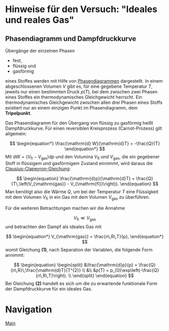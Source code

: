 # Hinweise für den Versuch: "Ideales und reales Gas" 

## Phasendiagramm und Dampfdruckkurve

Übergänge der einzelnen Phasen 

- fest, 
- flüssig und 
- gasförmig 

eines Stoffes werden mit Hilfe von [Phasendiagrammen](https://de.wikipedia.org/wiki/Phasendiagramm) dargestellt. In einem abgeschlossenen Volumen $V$ gibt es, für eine gegebene Temperatur $T$, jeweils nur einen bestimmten Druck $p(T)$, bei dem zwischen zwei Phasen eines Stoffes ein thermodynamisches Gleichgewicht herrscht. Ein thermodynamisches Gleichgewicht zwischen allen drei Phasen eines Stoffs existiert nur an einem einzigen Punkt im Phasendiagramm, dem **Tripelpunkt**. 

Das Phasendiagramm für den Übergang von flüssig zu gasförmig heißt Dampfdruckkurve. Für einen reversiblen Kreisprozess (Carnot-Prozess) gilt allgemein:

$$
\begin{equation*}
\frac{\mathrm{d} W}{\mathrm{d}T} = -\frac{Q}{T}
\end{equation*}
$$
Mit $\mathrm{d}W = \left(V_{\mathrm{fl}}-V_{\mathrm{gas}}\right)\mathrm{d}p$ und den Volumina $V_{\mathrm{fl}}$ und $V_{\mathrm{gas}}$, die ein gegebener Stoff in flüssigem und gasförmigem Zustand einnimmt, wird daraus die [Clausius-Clapeyron-Gleichung](https://de.wikipedia.org/wiki/Clausius-Clapeyron-Gleichung): 

$$
\begin{equation}
\frac{\mathrm{d}p}{\mathrm{d}T} = \frac{Q}{T\,\left(V_{\mathrm{gas}} - V_{\mathrm{fl}}\right)}.
\end{equation}
$$
Man benötigt also die Wärme $Q$, um bei der Temperatur $T$ eine Flüssigkeit mit dem Volumen $V_{\mathrm{fl}}$ in ein Gas mit dem Volumen $V_{\mathrm{gas}}$ zu überführen. 

Für die weiteren Betrachtungen machen wir die Annahme 

$$
\begin{equation*}
V_{\mathrm{fl}}\ll V_{\mathrm{gas}}
\end{equation*}
$$
 und betrachten den Dampf als ideales Gas mit 

$$
\begin{equation*}
V_{\mathrm{gas}} = \frac{n\,R\,T}{p},
\end{equation*}
$$
womit Gleichung **(1)**, nach Separation der Variablen, die folgende Form annimmt: 

$$
\begin{equation}
\begin{split}
&\frac{\mathrm{d}p}{p} = \frac{Q}{n\,R}\,\frac{\mathrm{d}T}{T^{2}} \\
&\\
&p(T) = p_{0}\exp\left(-\frac{Q}{n\,R\,T}\right). \\
\end{split}
\end{equation}
$$
Bei Gleichung **(2)** handelt es sich um die zu erwartende funktionale Form der Dampfdruckkurve für ein ideales Gas.

# Navigation

[Main](https://gitlab.kit.edu/kit/etp-lehre/p2-praktikum/students/-/tree/main/Ideales_und_reales_Gas)

